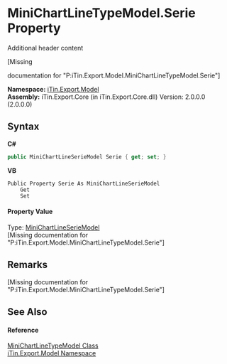 # MiniChartLineTypeModel.Serie Property 
Additional header content 

\[Missing <summary> documentation for "P:iTin.Export.Model.MiniChartLineTypeModel.Serie"\]

**Namespace:**&nbsp;<a href="N_iTin_Export_Model">iTin.Export.Model</a><br />**Assembly:**&nbsp;iTin.Export.Core (in iTin.Export.Core.dll) Version: 2.0.0.0 (2.0.0.0)

## Syntax

**C#**<br />
``` C#
public MiniChartLineSerieModel Serie { get; set; }
```

**VB**<br />
``` VB
Public Property Serie As MiniChartLineSerieModel
	Get
	Set
```


#### Property Value
Type: <a href="T_iTin_Export_Model_MiniChartLineSerieModel">MiniChartLineSerieModel</a><br />\[Missing <value> documentation for "P:iTin.Export.Model.MiniChartLineTypeModel.Serie"\]

## Remarks
\[Missing <remarks> documentation for "P:iTin.Export.Model.MiniChartLineTypeModel.Serie"\]

## See Also


#### Reference
<a href="T_iTin_Export_Model_MiniChartLineTypeModel">MiniChartLineTypeModel Class</a><br /><a href="N_iTin_Export_Model">iTin.Export.Model Namespace</a><br />